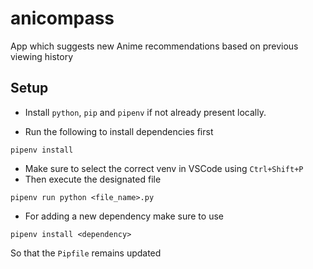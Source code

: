 # anicompass
App which suggests new Anime recommendations based on previous viewing history

## Setup

* Install `python`, `pip` and `pipenv` if not already present locally.

* Run the following to install dependencies first
```
pipenv install
```
* Make sure to select the correct venv in VSCode using `Ctrl+Shift+P`
* Then execute the designated file
```
pipenv run python <file_name>.py
```
* For adding a new dependency make sure to use
```
pipenv install <dependency>
```
So that the `Pipfile` remains updated
